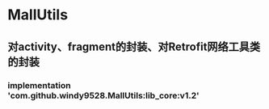# MallUtils
## 对activity、fragment的封装、对Retrofit网络工具类的封装
### implementation 'com.github.windy9528.MallUtils:lib_core:v1.2'
